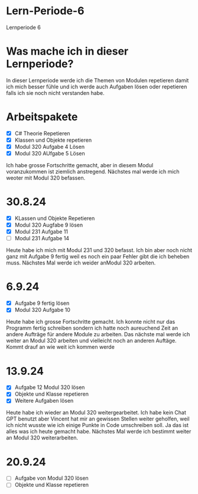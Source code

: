 # Lern-Periode-6
Lernperiode 6

# Was mache ich in dieser Lernperiode? 
In dieser Lernperiode werde ich die Themen von Modulen repetieren damit ich mich besser fühle und ich werde auch Aufgaben lösen oder repetieren falls ich sie noch nicht verstanden habe.

# Arbeitspakete 

- [x] C# Theorie Repetieren
- [x] Klassen und Objekte repetieren 
- [x] Modul 320 Aufgabe 4 Lösen
- [x] Modul 320 AUfgabe 5 Lösen

Ich habe grosse Fortschritte gemacht, aber in diesem Modul voranzukommen ist ziemlich anstregend. Nächstes mal werde ich mich weoter mit Modul 320 befassen. 

# 30.8.24

- [x] KLassen und Objekte Repetieren 
- [x] Modul 320 Augfabe 9 lösen 
- [x] Modul 231 Aufgabe 11
- [ ] Modul 231 Aufgabe 14
      
Heute habe ich mich mit Modul 231 und 320 befasst. Ich bin aber noch nicht ganz mit Aufgabe 9 fertig weil es noch ein paar Fehler gibt die ich beheben muss. Nächstes Mal werde ich weider anModul 320 arbeiten. 

# 6.9.24

- [x] Aufgabe 9 fertig lösen
- [x] Modul 320 Aufgabe 10

Heute habe ich grosse Fortschritte gemacht. Ich konnte nicht nur das Programm fertig schreiben sondern ich hatte noch aureuchend Zeit an andere Aufträge für andere Module zu arbeiten. Das nächste mal werde ich weiter an Modul 320 arbeiten und vielleicht noch an anderen Auftäge. Kommt drauf an wie weit ich kommen werde

# 13.9.24 

- [x] Aufgabe 12 Modul 320 lösen
- [x] Objekte und Klasse repetieren
- [x] Weitere Aufgaben lösen

Heute habe ich wieder an Modul 320 weitergearbeitet. Ich habe kein Chat GPT benutzt aber Vincent hat mir an gewissen Stellen weiter geholfen, weil ich nicht wusste wie ich einige Punkte in Code umschreiben soll. Ja das ist alles was ich heute gemacht habe. Nächstes Mal werde ich bestimmt weiter an Modul 320 weiterarbeiten. 

# 20.9.24 

- [ ] Aufgabe von Modul 320 lösen
- [ ] Objekte und Klasse repetieren
